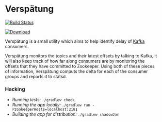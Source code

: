 # Verspätung

[![Build
Status](https://travis-ci.org/lookout/verspaetung.svg)](https://travis-ci.org/lookout/verspaetung)

[ ![Download](https://api.bintray.com/packages/lookout/systems/verspaetung/images/download.svg) ](https://bintray.com/lookout/systems/verspaetung/_latestVersion)

Verspätung is a small utility which aims to help identify delay of
[Kafka](http://kafka.apache.org) consumers.

Verspätung monitors the topics and their latest offsets by talking to Kafka, it
will also keep track of how far along consumers are by monitoring the offsets
that they have committed to Zookeeper. Using both of these pieces of
information, Verspätung computs the delta for each of the consumer groups and
reports it to statsd.


### Hacking

* *Running tests:* `./gradlew check`
* *Running the app locally:* `./gradlew run -PzookeeperHosts=localhost:2181`
* *Building the app for distribution:* `./gradlew shadowJar`
